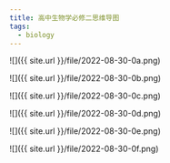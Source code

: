 ```yaml
---
title: 高中生物学必修二思维导图
tags:
  - biology
---
```

![]({{ site.url }}/file/2022-08-30-0a.png)

![]({{ site.url }}/file/2022-08-30-0b.png)

![]({{ site.url }}/file/2022-08-30-0c.png)

![]({{ site.url }}/file/2022-08-30-0d.png)

![]({{ site.url }}/file/2022-08-30-0e.png)

![]({{ site.url }}/file/2022-08-30-0f.png)